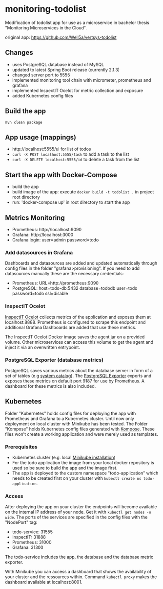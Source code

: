 # monitoring-todolist
Modification of todolist app for use as a microservice in bachelor thesis "Monitoring Microservices in the Cloud".

original app: https://github.com/Well5a/vertsys-todolist

## Changes
* uses PostgreSQL database instead of MySQL
* updated to latest Spring Boot release (currently 2.1.3)
* changed server port to 5555
* implemented monitoring tool chain with micrometer, prometheus and grafana
* implemented InspectIT Ocelot for metric collection and exposure
* added Kubernetes config files

## Build the app
```
mvn clean package
```

## App usage (mappings)
* http://localhost:5555/ui for list of todos
* `curl -X POST localhost:5555/task` to add a task to the list
* `curl -X DELETE localhost:5555/id` to delete a task from the list

## Start the app with Docker-Compose
* build the app
* build image of the app: execute `docker build -t todolist .` in project root directory
* run: 'docker-compose up' in root directory to start the app

## Metrics Monitoring
* Prometheus: http://localhost:9090
* Grafana: http://localhost:3000
* Grafana login: user=admin password=todo

### Add datasources in Grafana
Dashboards and datasources are added and updated automatically through config files in the folder "grafana>provisioning".
If you need to add datasources manually these are the necessary credentials:
* Prometheus: URL=http://prometheus:9090
* PostgreSQL: host=todo-db:5432 database=tododb user=todo password=todo ssl=disable

### InspectIT Ocelot
[InspectIT Ocelot](https://github.com/inspectIT/inspectit-ocelot) collects metrics of the application and exposes them at localhost:8888.
Prometheus is configured to scrape this endpoint and additional Grafana Dashboards are added that use these metrics.

The InspectIT Ocelot Docker image saves the agent jar on a provided volume.
Other microservices can access this volume to get the agent and inject it via an overwritten entrypoint.

### PostgreSQL Exporter (database metrics)
PostgreSQL saves various metrics about the database server in form of a set of tables (e.g [system catalog](https://www.postgresql.org/docs/current/catalogs.html)). 
The [PostgreSQL Exporter](https://github.com/wrouesnel/postgres_exporter) exports and exposes these metrics on default port 9187 for use by Prometheus.
A dashboard for these metrics is also included.

## Kubernetes
Folder "Kubernetes" holds config files for deploying the app with Prometheus and Grafana to a Kubernetes cluster.
Until now only deployment on local cluster with Minikube has been tested. 
The Folder "Kompose" holds Kubernetes config files generated with [Kompose](http://kompose.io/). 
These files won't create a working application and were merely used as templates.

### Prerequisites
* Kubernetes cluster (e.g. local [Minikube installation](https://kubernetes.io/docs/setup/minikube/))
* For the todo application the image from your local docker repository is used so be sure to build the app and the image first.
* The app is deployed to the custom namespace "todo-application" which needs to be created first on your cluster with `kubectl create ns todo-application`.

### Access
After deploying the app on your cluster the endpoints will become available on the internal IP address of your node.
Get it with `kubectl get nodes -o wide`. 
The ports of the services are specified in the config files with the "NodePort" tag:
* todo-service: 31555
* InspectIT: 31888
* Prometheus: 31000
* Grafana: 31300

The todo-service includes the app, the database and the database metric exporter.

With Minikube you can access a dashboard that shows the availability of your cluster and the ressources within.
Command `kubectl proxy` makes the dashboard available at localhost:8001.

